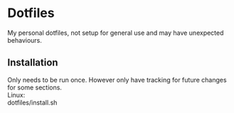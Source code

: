 # Dotfiles
My personal dotfiles, not setup for general use and may have unexpected behaviours.

## Installation
Only needs to be run once. However only have tracking for future changes for some sections. \
Linux:\
    dotfiles/install.sh
